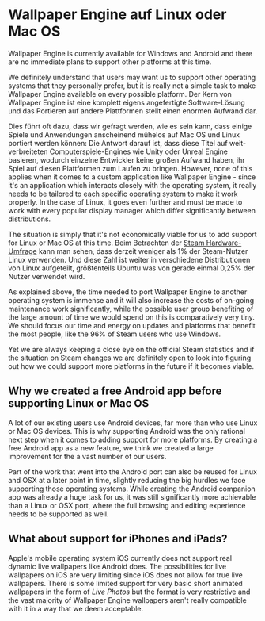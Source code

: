 # Wallpaper Engine auf Linux oder Mac OS

Wallpaper Engine is currently available for Windows and Android and there are no immediate plans to support other platforms at this time.

We definitely understand that users may want us to support other operating systems that they personally prefer, but it is really not a simple task to make Wallpaper Engine available on every possible platform. Der Kern von Wallpaper Engine ist eine komplett eigens angefertigte Software-Lösung und das Portieren auf andere Plattformen stellt einen enormen Aufwand dar.

Dies führt oft dazu, dass wir gefragt werden, wie es sein kann, dass einige Spiele und Anwendungen anscheinend mühelos auf Mac OS und Linux portiert werden können: Die Antwort darauf ist, dass diese Titel auf weit-verbreiteten Computerspiele-Engines wie Unity oder Unreal Engine basieren, wodurch einzelne Entwickler keine großen Aufwand haben, ihr Spiel auf diesen Plattformen zum Laufen zu bringen. However, none of this applies when it comes to a custom application like Wallpaper Engine - since it's an application which interacts closely with the operating system, it really needs to be tailored to each specific operating system to make it work properly. In the case of Linux, it goes even further and must be made to work with every popular display manager which differ significantly between distributions.

The situation is simply that it's not economically viable for us to add support for Linux or Mac OS at this time. Beim Betrachten der [Steam Hardware-Umfrage](https://store.steampowered.com/hwsurvey) kann man sehen, dass derzeit weniger als 1% der Steam-Nutzer Linux verwenden. Und diese Zahl ist weiter in verschiedene Distributionen von Linux aufgeteilt, größtenteils Ubuntu was von gerade einmal 0,25% der Nutzer verwendet wird.

As explained above, the time needed to port Wallpaper Engine to another operating system is immense and it will also increase the costs of on-going maintenance work significantly, while the possible user group benefiting of the large amount of time we would spend on this is comparatively very tiny. We should focus our time and energy on updates and platforms that benefit the most people, like the 96% of Steam users who use Windows.

Yet we are always keeping a close eye on the official Steam statistics and if the situation on Steam changes we are definitely open to look into figuring out how we could support more platforms in the future if it becomes viable.

## Why we created a free Android app before supporting Linux or Mac OS

A lot of our existing users use Android devices, far more than who use Linux or Mac OS devices. This is why supporting Android was the only rational next step when it comes to adding support for more platforms. By creating a free Android app as a new feature, we think we created a large improvement for the a vast number of our users.

Part of the work that went into the Android port can also be reused for Linux and OSX at a later point in time, slightly reducing the big hurdles we face supporting those operating systems. While creating the Android companion app was already a huge task for us, it was still significantly more achievable than a Linux or OSX port, where the full browsing and editing experience needs to be supported as well.

## What about support for iPhones and iPads?

Apple's mobile operating system iOS currently does not support real dynamic live wallpapers like Android does. The possibilities for live wallpapers on iOS are very limiting since iOS does not allow for true live wallpapers. There is some limited support for very basic short animated wallpapers in the form of *Live Photos* but the format is very restrictive and the vast majority of Wallpaper Engine wallpapers aren't really compatible with it in a way that we deem acceptable.